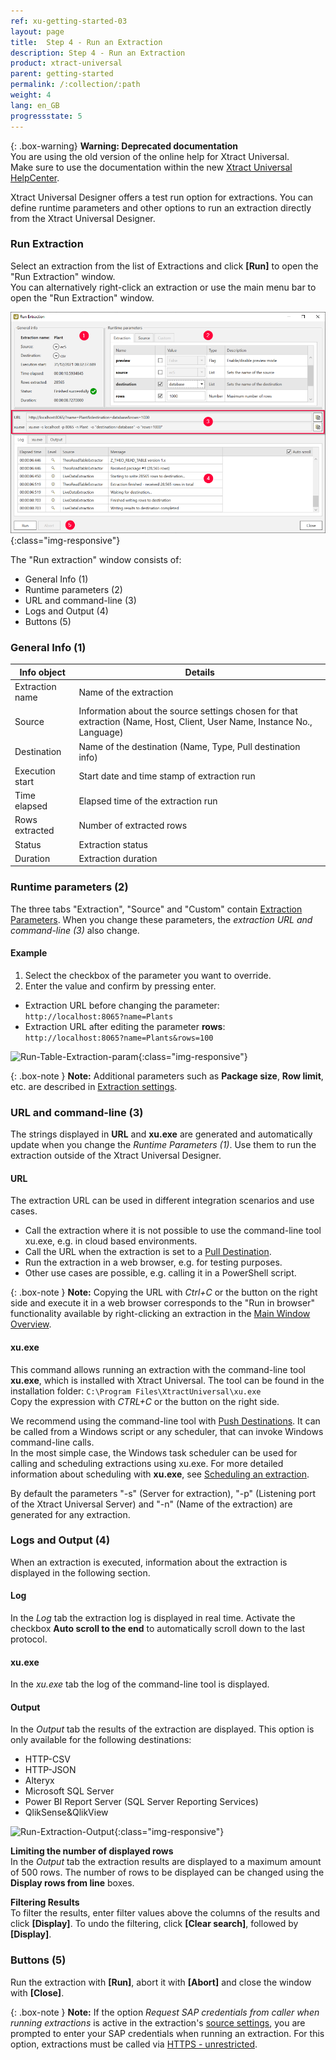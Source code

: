 ```yaml
---
ref: xu-getting-started-03
layout: page
title:  Step 4 - Run an Extraction
description: Step 4 - Run an Extraction
product: xtract-universal
parent: getting-started
permalink: /:collection/:path
weight: 4
lang: en_GB
progressstate: 5
---
```


{: .box-warning}
**Warning: Deprecated documentation** <br>
You are using the old version of the online help for Xtract Universal.<br>
Make sure to use the documentation within the new [Xtract Universal HelpCenter](https://helpcenter.theobald-software.com/xtract-universal/documentation/introduction/).


Xtract Universal Designer offers a test run option for extractions. 
You can define runtime parameters and other options to run an extraction directly from the Xtract Universal Designer.

### Run Extraction 
 
Select an extraction from the list of Extractions and click **[Run]** to open the "Run Extraction" window.<br>
You can alternatively right-click an extraction or use the main menu bar to open the "Run Extraction" window.

![Run-Table-Extraction](/img/content/xu/xu_run_extraction_dialogue.png){:class="img-responsive"}

The "Run extraction" window consists of:
- General Info (1)
- Runtime parameters (2)
- URL and command-line (3)
- Logs and Output (4)
- Buttons (5)  

### General Info (1)

Info object |Details
------------ | ------------ |
Extraction name  | Name of the extraction |
Source | Information about the source settings chosen for that extraction (Name, Host, Client, User Name, Instance No., Language) |
Destination | Name of the destination (Name, Type, Pull destination info)|
Execution start | Start date and time stamp of extraction run |
Time elapsed | Elapsed time of the extraction run |
Rows extracted| Number of extracted rows |
Status | Extraction status |
Duration | Extraction duration |

### Runtime parameters (2)

The three tabs "Extraction", "Source" and "Custom" contain [Extraction Parameters](../execute-and-automate-extractions/extraction-parameters).
When you change these parameters, the *extraction URL and command-line (3)* also change.

#### Example
1. Select the checkbox of the parameter you want to override.
2. Enter the value and confirm by pressing enter. 
- Extraction URL before changing the parameter:<br>
`http://localhost:8065?name=Plants`
- Extraction URL after editing the parameter **rows**:<br>
`http://localhost:8065?name=Plants&rows=100` 

![Run-Table-Extraction-param](/img/content/xu/xu_run_extraction_param.png){:class="img-responsive"}

{: .box-note }
**Note:** Additional parameters such as **Package size**, **Row limit**, etc. are described in [Extraction settings](./../table/extraction-settings). 


### URL and command-line (3)
The strings displayed in **URL** and **xu.exe** are generated and automatically update when you change the *Runtime Parameters (1)*.
Use them to run the extraction outside of the Xtract Universal Designer.

#### URL
The extraction URL can be used in different integration scenarios and use cases. 
- Call the extraction where it is not possible to use the command-line tool xu.exe, e.g. in cloud based environments.
- Call the URL when the extraction is set to a [Pull Destination](../destinations#pull-and-push-destinations).
- Run the extraction in a web browser, e.g. for testing purposes. 
- Other use cases are possible, e.g. calling it in a PowerShell script. 

{: .box-note }
**Note:** 
Copying the URL with *Ctrl+C* or the button on the right side and execute it in a web browser corresponds to the "Run in browser" functionality available by right-clicking an extraction in the [Main Window Overview](../getting-started/designer-overview).

#### xu.exe 
This command allows running an extraction with the command-line tool **xu.exe**, which is installed with Xtract Universal.
The tool can be found in the installation folder: ```C:\Program Files\XtractUniversal\xu.exe``` <br>
Copy the expression with *CTRL+C* or the button on the right side. 

We recommend using the command-line tool with [Push Destinations](../destinations#pull-and-push-destinations).
It can be called from a Windows script or any scheduler, that can invoke Windows command-line calls. <br>
In the most simple case, the Windows task scheduler can be used for calling and scheduling extractions using xu.exe. For more detailed information about scheduling with **xu.exe**, see [Scheduling an extraction](../execute-and-automate-extractions/call-via-scheduler).

By default the parameters "-s" (Server for extraction), "-p" (Listening port of the Xtract Universal Server) and "-n" (Name of the extraction) are generated for any extraction. 

### Logs and Output (4) 
When an extraction is executed, information about the extraction is displayed in the following section.

#### Log 
In the *Log* tab the extraction log is displayed in real time.
Activate the checkbox **Auto scroll to the end** to automatically scroll down to the last protocol.  

#### xu.exe 
In the *xu.exe* tab the log of the command-line tool is displayed. 
 
#### Output 

In the *Output* tab the results of the extraction are displayed.
This option is only available for the following destinations:
- HTTP-CSV 
- HTTP-JSON 
- Alteryx
- Microsoft SQL Server
- Power BI Report Server (SQL Server Reporting Services) 
- QlikSense&QlikView

![Run-Extraction-Output](/img/content/xu/xu_run_extraction_output.png){:class="img-responsive"}

**Limiting the number of displayed rows**<br>
In the *Output* tab the extraction results are displayed to a maximum amount of 500 rows.
The number of rows to be displayed can be changed using the **Display rows from line** boxes.

**Filtering Results**<br>
To filter the results, enter filter values above the columns of the results and click **[Display]**.
To undo the filtering, click **[Clear search]**, followed by **[Display]**.

### Buttons (5) 
Run the extraction with **[Run]**, abort it with **[Abort]** and close the window with **[Close]**.

{: .box-note }
**Note:** If the option *Request SAP credentials from caller when running extractions* is active in the extraction's [source settings](./sap-connection#authentication), you are prompted to enter your SAP credentials when running an extraction.
For this option, extractions must be called via [HTTPS - unrestricted](../server/server-settings#web-server).
